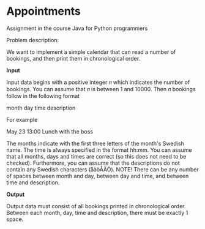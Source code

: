 # Appointments
Assignment in the course Java for Python programmers

Problem description:

We want to implement a simple calendar that can read a number of bookings, and then print them in chronological order.

**Input**

Input data begins with a positive integer 𝑛 which indicates the number of bookings. You can assume that 𝑛 is between 1 and 10000. Then 𝑛 bookings follow in the following format

month day time description

For example

May 23 13:00 Lunch with the boss

The months indicate with the first three letters of the month's Swedish name. The time is always specified in the format hh:mm. You can assume that all months, days and times are correct (so this does not need to be checked). Furthermore, you can assume that the descriptions do not contain any Swedish characters (åäöÅÄÖ). NOTE! There can be any number of spaces between month and day, between day and time, and between time and description.

**Output**

Output data must consist of all bookings printed in chronological order. Between each month, day, time and description, there must be exactly 1 space.

